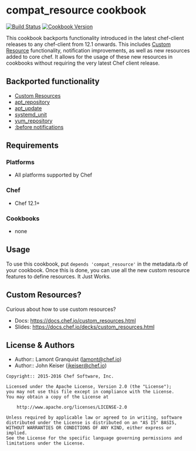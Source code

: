 # compat_resource cookbook

[![Build Status](https://travis-ci.org/chef-cookbooks/compat_resource.svg?branch=master)](https://travis-ci.org/chef-cookbooks/compat_resource) [![Cookbook Version](https://img.shields.io/cookbook/v/compat_resource.svg)](https://supermarket.chef.io/cookbooks/compat_resource)

This cookbook backports functionality introduced in the latest chef-client releases to any chef-client from 12.1 onwards. This includes [Custom Resource](https://docs.chef.io/custom_resources.html) functionality, notification improvements, as well as new resources added to core chef. It allows for the usage of these new resources in cookbooks without requiring the very latest Chef client release.

## Backported functionality

- [Custom Resources](https://docs.chef.io/custom_resources.html)
- [apt_repository](https://docs.chef.io/resource_apt_repository.html)
- [apt_update](https://docs.chef.io/resource_apt_update.html)
- [systemd_unit](https://docs.chef.io/resource_systemd_unit.html)
- [yum_repository](https://docs.chef.io/resource_yum_repository.html)
- [:before notifications](https://docs.chef.io/resources.html#timers)

## Requirements

### Platforms

- All platforms supported by Chef

### Chef

- Chef 12.1+

### Cookbooks

- none

## Usage

To use this cookbook, put `depends 'compat_resource'` in the metadata.rb of your cookbook. Once this is done, you can use all the new custom resource features to define resources. It Just Works.

## Custom Resources?

Curious about how to use custom resources?

- Docs: <https://docs.chef.io/custom_resources.html>
- Slides: <https://docs.chef.io/decks/custom_resources.html>

## License & Authors

- Author:: Lamont Granquist ([lamont@chef.io](mailto:lamont@chef.io))
- Author:: John Keiser ([jkeiser@chef.io](mailto:jkeiser@chef.io))

```text
Copyright:: 2015-2016 Chef Software, Inc.

Licensed under the Apache License, Version 2.0 (the "License");
you may not use this file except in compliance with the License.
You may obtain a copy of the License at

    http://www.apache.org/licenses/LICENSE-2.0

Unless required by applicable law or agreed to in writing, software
distributed under the License is distributed on an "AS IS" BASIS,
WITHOUT WARRANTIES OR CONDITIONS OF ANY KIND, either express or implied.
See the License for the specific language governing permissions and
limitations under the License.
```
